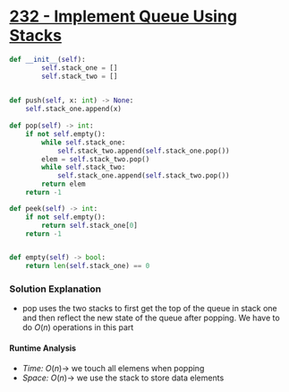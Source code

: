 # [232 - Implement Queue Using Stacks](https://leetcode.com/problems/implement-queue-using-stacks/)

```python
def __init__(self):
        self.stack_one = []
        self.stack_two = []
        

def push(self, x: int) -> None:
    self.stack_one.append(x)
    
def pop(self) -> int:
    if not self.empty():
        while self.stack_one:
            self.stack_two.append(self.stack_one.pop())
        elem = self.stack_two.pop()
        while self.stack_two:
            self.stack_one.append(self.stack_two.pop())
        return elem
    return -1

def peek(self) -> int:
    if not self.empty():
        return self.stack_one[0]
    return -1


def empty(self) -> bool:
    return len(self.stack_one) == 0

```

### Solution Explanation 
- pop uses the two stacks to first get the top of the queue in stack one and then reflect the new state of the queue after popping. We have to do $O(n)$ operations in this part 


#### Runtime Analysis  
- *Time:* $O(n) \rightarrow$ we touch all elemens when popping
- *Space:* $O(n)  \rightarrow$ we use the stack to store data elements 